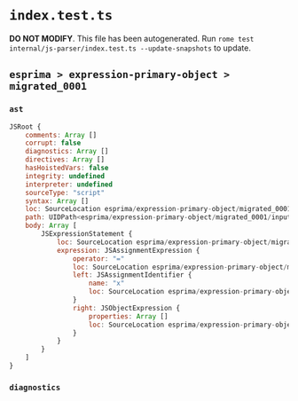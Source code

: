 # `index.test.ts`

**DO NOT MODIFY**. This file has been autogenerated. Run `rome test internal/js-parser/index.test.ts --update-snapshots` to update.

## `esprima > expression-primary-object > migrated_0001`

### `ast`

```javascript
JSRoot {
	comments: Array []
	corrupt: false
	diagnostics: Array []
	directives: Array []
	hasHoistedVars: false
	integrity: undefined
	interpreter: undefined
	sourceType: "script"
	syntax: Array []
	loc: SourceLocation esprima/expression-primary-object/migrated_0001/input.js 1:0-1:7
	path: UIDPath<esprima/expression-primary-object/migrated_0001/input.js>
	body: Array [
		JSExpressionStatement {
			loc: SourceLocation esprima/expression-primary-object/migrated_0001/input.js 1:0-1:7
			expression: JSAssignmentExpression {
				operator: "="
				loc: SourceLocation esprima/expression-primary-object/migrated_0001/input.js 1:0-1:7
				left: JSAssignmentIdentifier {
					name: "x"
					loc: SourceLocation esprima/expression-primary-object/migrated_0001/input.js 1:0-1:1 (x)
				}
				right: JSObjectExpression {
					properties: Array []
					loc: SourceLocation esprima/expression-primary-object/migrated_0001/input.js 1:4-1:7
				}
			}
		}
	]
}
```

### `diagnostics`

```

```

